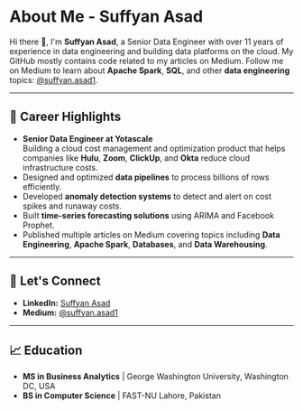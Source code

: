 # About Me - Suffyan Asad

Hi there 👋, I'm **Suffyan Asad**, a Senior Data Engineer with over 11 years of experience in data engineering and building data platforms on the cloud. My GitHub mostly contains code related to my articles on Medium. Follow me on Medium to learn about **Apache Spark**, **SQL**, and other **data engineering** topics: [@suffyan.asad1](https://medium.com/@suffyan.asad1).

---

## 🌟 Career Highlights

- **Senior Data Engineer at Yotascale**  
  Building a cloud cost management and optimization product that helps companies like **Hulu**, **Zoom**, **ClickUp**, and **Okta** reduce cloud infrastructure costs.
- Designed and optimized **data pipelines** to process billions of rows efficiently.
- Developed **anomaly detection systems** to detect and alert on cost spikes and runaway costs.
- Built **time-series forecasting solutions** using ARIMA and Facebook Prophet.
- Published multiple articles on Medium covering topics including **Data Engineering**, **Apache Spark**, **Databases**, and **Data Warehousing**.

---

## 💬 Let's Connect

- **LinkedIn:** [Suffyan Asad](https://www.linkedin.com/in/suffyan-asad-421711126/)  
- **Medium:** [@suffyan.asad1](https://medium.com/@suffyan.asad1)

---

## 📈 Education

- **MS in Business Analytics** | George Washington University, Washington DC, USA  
- **BS in Computer Science** | FAST-NU Lahore, Pakistan
